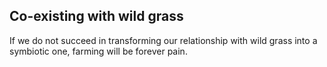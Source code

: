 ## Co-existing with wild grass
If we do not succeed in transforming our relationship with wild grass into a symbiotic one, farming will be forever pain.

